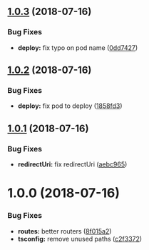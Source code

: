 ## [1.0.3](https://github.com/tsirlucas/soundplace-auth/compare/v1.0.2...v1.0.3) (2018-07-16)


### Bug Fixes

* **deploy:** fix typo on pod name ([0dd7427](https://github.com/tsirlucas/soundplace-auth/commit/0dd7427))

## [1.0.2](https://github.com/tsirlucas/soundplace-auth/compare/v1.0.1...v1.0.2) (2018-07-16)


### Bug Fixes

* **deploy:** fix pod to deploy ([1858fd3](https://github.com/tsirlucas/soundplace-auth/commit/1858fd3))

## [1.0.1](https://github.com/tsirlucas/soundplace-auth/compare/v1.0.0...v1.0.1) (2018-07-16)


### Bug Fixes

* **redirectUri:** fix redirectUri ([aebc965](https://github.com/tsirlucas/soundplace-auth/commit/aebc965))

# 1.0.0 (2018-07-16)


### Bug Fixes

* **routes:** better routers ([8f015a2](https://github.com/tsirlucas/soundplace-auth/commit/8f015a2))
* **tsconfig:** remove unused paths ([c2f3372](https://github.com/tsirlucas/soundplace-auth/commit/c2f3372))
